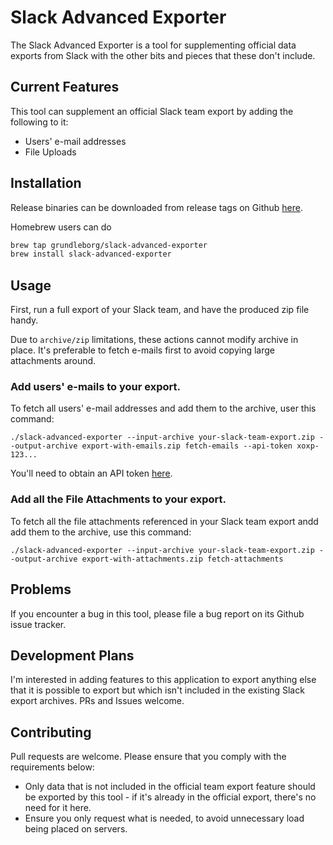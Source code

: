 Slack Advanced Exporter
=======================

The Slack Advanced Exporter is a tool for supplementing official data exports from Slack with the
other bits and pieces that these don't include.

Current Features
----------------

This tool can supplement an official Slack team export by adding the following to it:

* Users' e-mail addresses
* File Uploads

Installation
------------

Release binaries can be downloaded from release tags on Github
[here](https://github.com/grundleborg/slack-advanced-exporter/releases).

Homebrew users can do

```bash
brew tap grundleborg/slack-advanced-exporter
brew install slack-advanced-exporter
```

Usage
-----

First, run a full export of your Slack team, and have the produced zip file handy.

Due to `archive/zip` limitations, these actions cannot modify archive in place.
It's preferable to fetch e-mails first to avoid copying large attachments around.

### Add users' e-mails to your export.
To fetch all users' e-mail addresses and add them to the archive,
user this command:

    ./slack-advanced-exporter --input-archive your-slack-team-export.zip --output-archive export-with-emails.zip fetch-emails --api-token xoxp-123...

You'll need to obtain an API token [here](https://api.slack.com/docs/oauth-test-tokens).

### Add all the File Attachments to your export.

To fetch all the file attachments referenced in your Slack team export andd add them to the archive,
use this command:

    ./slack-advanced-exporter --input-archive your-slack-team-export.zip --output-archive export-with-attachments.zip fetch-attachments

Problems
--------

If you encounter a bug in this tool, please file a bug report on its Github issue tracker.

Development Plans
-----------------

I'm interested in adding features to this application to export anything else that it is possible to
export but which isn't included in the existing Slack export archives. PRs and Issues welcome.

Contributing
------------

Pull requests are welcome. Please ensure that you comply with the requirements below:

* Only data that is not included in the official team export feature should be exported by this
  tool - if it's already in the official export, there's no need for it here.
* Ensure you only request what is needed, to avoid unnecessary load being placed on servers.


